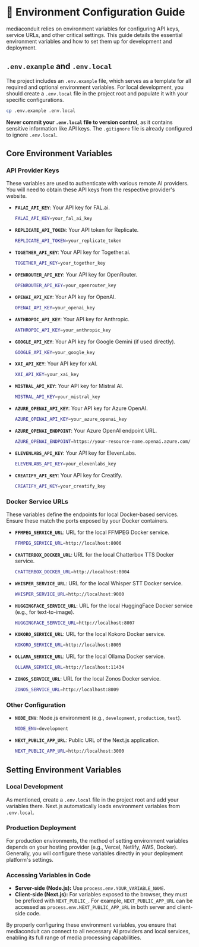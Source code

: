 # 🔧 Environment Configuration Guide

mediaconduit relies on environment variables for configuring API keys, service URLs, and other critical settings. This guide details the essential environment variables and how to set them up for development and deployment.

## `.env.example` and `.env.local`

The project includes an `.env.example` file, which serves as a template for all required and optional environment variables. For local development, you should create a `.env.local` file in the project root and populate it with your specific configurations.

```bash
cp .env.example .env.local
```

**Never commit your `.env.local` file to version control**, as it contains sensitive information like API keys. The `.gitignore` file is already configured to ignore `.env.local`.

## Core Environment Variables

### API Provider Keys

These variables are used to authenticate with various remote AI providers. You will need to obtain these API keys from the respective provider's website.

*   **`FALAI_API_KEY`**: Your API key for FAL.ai.
    ```bash
    FALAI_API_KEY=your_fal_ai_key
    ```
*   **`REPLICATE_API_TOKEN`**: Your API token for Replicate.
    ```bash
    REPLICATE_API_TOKEN=your_replicate_token
    ```
*   **`TOGETHER_API_KEY`**: Your API key for Together.ai.
    ```bash
    TOGETHER_API_KEY=your_together_key
    ```
*   **`OPENROUTER_API_KEY`**: Your API key for OpenRouter.
    ```bash
    OPENROUTER_API_KEY=your_openrouter_key
    ```
*   **`OPENAI_API_KEY`**: Your API key for OpenAI.
    ```bash
    OPENAI_API_KEY=your_openai_key
    ```
*   **`ANTHROPIC_API_KEY`**: Your API key for Anthropic.
    ```bash
    ANTHROPIC_API_KEY=your_anthropic_key
    ```
*   **`GOOGLE_API_KEY`**: Your API key for Google Gemini (if used directly).
    ```bash
    GOOGLE_API_KEY=your_google_key
    ```
*   **`XAI_API_KEY`**: Your API key for xAI.
    ```bash
    XAI_API_KEY=your_xai_key
    ```
*   **`MISTRAL_API_KEY`**: Your API key for Mistral AI.
    ```bash
    MISTRAL_API_KEY=your_mistral_key
    ```
*   **`AZURE_OPENAI_API_KEY`**: Your API key for Azure OpenAI.
    ```bash
    AZURE_OPENAI_API_KEY=your_azure_openai_key
    ```
*   **`AZURE_OPENAI_ENDPOINT`**: Your Azure OpenAI endpoint URL.
    ```bash
    AZURE_OPENAI_ENDPOINT=https://your-resource-name.openai.azure.com/
    ```
*   **`ELEVENLABS_API_KEY`**: Your API key for ElevenLabs.
    ```bash
    ELEVENLABS_API_KEY=your_elevenlabs_key
    ```
*   **`CREATIFY_API_KEY`**: Your API key for Creatify.
    ```bash
    CREATIFY_API_KEY=your_creatify_key
    ```

### Docker Service URLs

These variables define the endpoints for local Docker-based services. Ensure these match the ports exposed by your Docker containers.

*   **`FFMPEG_SERVICE_URL`**: URL for the local FFMPEG Docker service.
    ```bash
    FFMPEG_SERVICE_URL=http://localhost:8006
    ```
*   **`CHATTERBOX_DOCKER_URL`**: URL for the local Chatterbox TTS Docker service.
    ```bash
    CHATTERBOX_DOCKER_URL=http://localhost:8004
    ```
*   **`WHISPER_SERVICE_URL`**: URL for the local Whisper STT Docker service.
    ```bash
    WHISPER_SERVICE_URL=http://localhost:9000
    ```
*   **`HUGGINGFACE_SERVICE_URL`**: URL for the local HuggingFace Docker service (e.g., for text-to-image).
    ```bash
    HUGGINGFACE_SERVICE_URL=http://localhost:8007
    ```
*   **`KOKORO_SERVICE_URL`**: URL for the local Kokoro Docker service.
    ```bash
    KOKORO_SERVICE_URL=http://localhost:8005
    ```
*   **`OLLAMA_SERVICE_URL`**: URL for the local Ollama Docker service.
    ```bash
    OLLAMA_SERVICE_URL=http://localhost:11434
    ```
*   **`ZONOS_SERVICE_URL`**: URL for the local Zonos Docker service.
    ```bash
    ZONOS_SERVICE_URL=http://localhost:8009
    ```

### Other Configuration

*   **`NODE_ENV`**: Node.js environment (e.g., `development`, `production`, `test`).
    ```bash
    NODE_ENV=development
    ```
*   **`NEXT_PUBLIC_APP_URL`**: Public URL of the Next.js application.
    ```bash
    NEXT_PUBLIC_APP_URL=http://localhost:3000
    ```

## Setting Environment Variables

### Local Development

As mentioned, create a `.env.local` file in the project root and add your variables there. Next.js automatically loads environment variables from `.env.local`.

### Production Deployment

For production environments, the method of setting environment variables depends on your hosting provider (e.g., Vercel, Netlify, AWS, Docker). Generally, you will configure these variables directly in your deployment platform's settings.

### Accessing Variables in Code

*   **Server-side (Node.js):** Use `process.env.YOUR_VARIABLE_NAME`.
*   **Client-side (Next.js):** For variables exposed to the browser, they must be prefixed with `NEXT_PUBLIC_`. For example, `NEXT_PUBLIC_APP_URL` can be accessed as `process.env.NEXT_PUBLIC_APP_URL` in both server and client-side code.

By properly configuring these environment variables, you ensure that mediaconduit can connect to all necessary AI providers and local services, enabling its full range of media processing capabilities.
